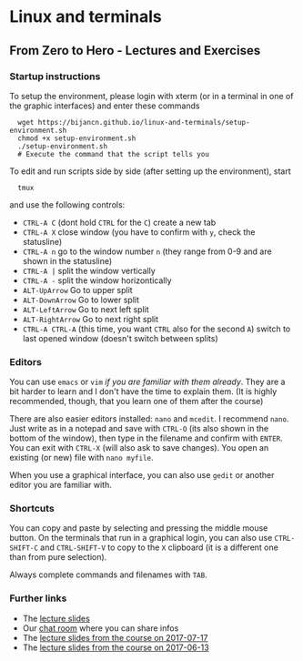 # Linux and terminals
## From Zero to Hero - Lectures and Exercises
### Startup instructions

To setup the environment, please login with xterm (or in a terminal in
one of the graphic interfaces) and enter these commands
```
  wget https://bijancn.github.io/linux-and-terminals/setup-environment.sh
  chmod +x setup-environment.sh
  ./setup-environment.sh
  # Execute the command that the script tells you
```

To edit and run scripts side by side (after setting up the environment),
start
```
  tmux
```
and use the following controls:
- `CTRL-A C` (dont hold `CTRL` for the `C`) create a new tab
- `CTRL-A X` close window (you have to confirm with `y`, check the
    statusline)
- `CTRL-A n` go to the window number `n` (they range from 0-9 and are
    shown in the statusline)
- `CTRL-A |` split the window vertically
- `CTRL-A -` split the window horizontically
- `ALT-UpArrow` Go to upper split
- `ALT-DownArrow` Go to lower split
- `ALT-LeftArrow` Go to next left split
- `ALT-RightArrow` Go to next right split
- `CTRL-A CTRL-A` (this time, you want `CTRL` also for the second `A`)
  switch to last opened window (doesn't switch between splits)

### Editors
You can use `emacs` or `vim` *if you are familiar with them already*.
They are a bit harder to learn and I don't have the time to explain them.
(It is highly recommended, though, that you learn one of them after the
course)

There are also easier editors installed: `nano` and `mcedit`. I
recommend `nano`. Just write as in a notepad and save with `CTRL-O` (its
also shown in the bottom of the window), then type in the filename and
confirm with `ENTER`. You can exit with `CTRL-X` (will also ask to save
changes). You open an existing (or new) file with `nano myfile`.

When you use a graphical interface, you can also use `gedit` or another
editor you are familiar with.

### Shortcuts
You can copy and paste by selecting and pressing the middle mouse
button. On the terminals that run in a graphical login, you can also use
`CTRL-SHIFT-C` and `CTRL-SHIFT-V` to copy to the `X` clipboard (it is a
different one than from pure selection).

Always complete commands and filenames with `TAB`.

### Further links
- The [lecture slides](./lectures)
- Our [chat room](https://public.etherpad-mozilla.org/p/Linux-and-Terminals-DESY-2018-01) where you can share infos
- The [lecture slides from the course on 2017-07-17](./lectures_2017-07-17)
- The [lecture slides from the course on 2017-06-13](./lectures_2017-06-13)
